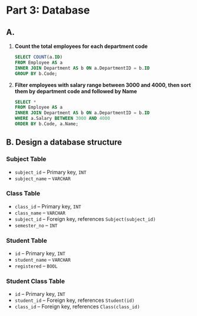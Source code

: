 # Part 3: Database

## A. 
1. **Count the total employees for each department code**

    ```sql
    SELECT COUNT(a.ID) 
    FROM Employee AS a 
    INNER JOIN Department AS b ON a.DepartmentID = b.ID 
    GROUP BY b.Code;
    ```

2. **Filter employees with salary range between 3000 and 4000, then sort them by department code and followed by Name**

    ```sql
    SELECT * 
    FROM Employee AS a 
    INNER JOIN Department AS b ON a.DepartmentID = b.ID 
    WHERE a.Salary BETWEEN 3000 AND 4000 
    ORDER BY b.Code, a.Name;
    ```

## B. Design a database structure 

### Subject Table

- `subject_id` – Primary key, `INT`
- `subject_name` – `VARCHAR`

### Class Table

- `class_id` – Primary key, `INT`
- `class_name` – `VARCHAR`
- `subject_id` – Foreign key, references `Subject(subject_id)`
- `semester_no` – `INT`

### Student Table

- `id` – Primary key, `INT`
- `student_name` – `VARCHAR`
- `registered` – `BOOL`

### Student Class Table

- `id` – Primary key, `INT`
- `student_id` – Foreign key, references `Student(id)`
- `class_id` – Foreign key, references `Class(class_id)`